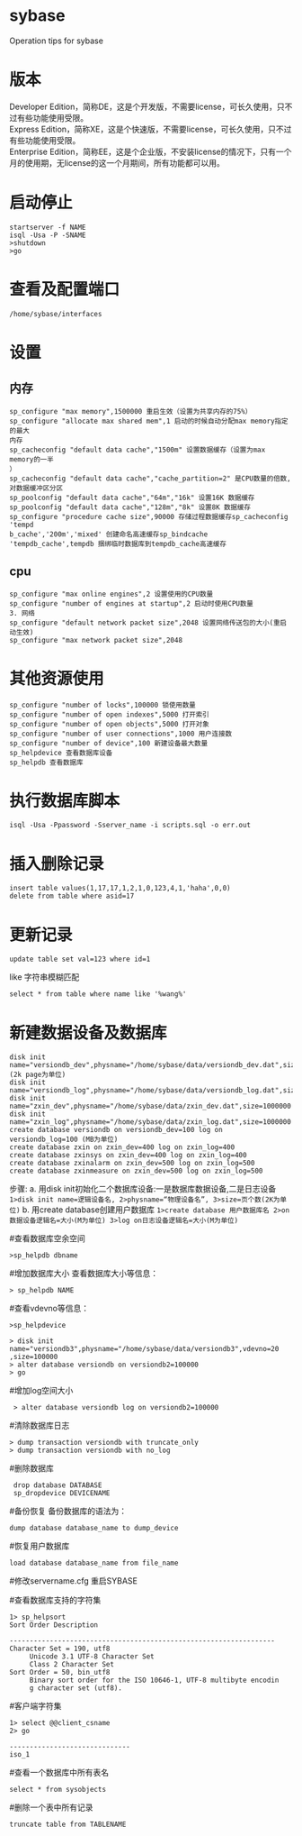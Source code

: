 sybase
===========================
Operation tips for sybase


# 版本
Developer  Edition，简称DE，这是个开发版，不需要license，可长久使用，只不过有些功能使用受限。  
Express     Edition，简称XE，这是个快速版，不需要license，可长久使用，只不过有些功能使用受限。  
Enterprise Edition，简称EE，这是个企业版，不安装license的情况下，只有一个月的使用期，无license的这一个月期间，所有功能都可以用。

# 启动停止
```
startserver -f NAME
isql -Usa -P -SNAME
>shutdown
>go
```

# 查看及配置端口
```
/home/sybase/interfaces
```

# 设置
## 内存
```
sp_configure "max memory",1500000 重启生效（设置为共享内存的75%）
sp_configure "allocate max shared mem",1 启动的时候自动分配max memory指定的最大
内存
sp_cacheconfig "default data cache","1500m" 设置数据缓存（设置为max memory的一半
）
sp_cacheconfig "default data cache","cache_partition=2" 是CPU数量的倍数,对数据缓冲区分区
sp_poolconfig "default data cache","64m","16k" 设置16K 数据缓存
sp_poolconfig "default data cache","128m","8k" 设置8K 数据缓存
sp_configure "procedure cache size",90000 存储过程数据缓存sp_cacheconfig 'tempd
b_cache','200m','mixed' 创建命名高速缓存sp_bindcache 'tempdb_cache',tempdb 捆绑临时数据库到tempdb_cache高速缓存
```
## cpu
```
sp_configure "max online engines",2 设置使用的CPU数量
sp_configure "number of engines at startup",2 启动时使用CPU数量
3. 网络
sp_configure "default network packet size",2048 设置网络传送包的大小(重启动生效)
sp_configure "max network packet size",2048
```

# 其他资源使用
```
sp_configure "number of locks",100000 锁使用数量
sp_configure "number of open indexes",5000 打开索引
sp_configure "number of open objects",5000 打开对象
sp_configure "number of user connections",1000 用户连接数
sp_configure "number of device",100 新建设备最大数量
sp_helpdevice 查看数据库设备
sp_helpdb 查看数据库
```

# 执行数据库脚本
```
isql -Usa -Ppassword -Sserver_name -i scripts.sql -o err.out
```

# 插入删除记录
```
insert table values(1,17,17,1,2,1,0,123,4,1,'haha',0,0)
delete from table where asid=17
```

# 更新记录
```
update table set val=123 where id=1
```
like 字符串模糊匹配
```
select * from table where name like '%wang%'
```

# 新建数据设备及数据库
```
disk init name="versiondb_dev",physname="/home/sybase/data/versiondb_dev.dat",size=50000 (2k page为单位)
disk init name="versiondb_log",physname="/home/sybase/data/versiondb_log.dat",size=50000
disk init name="zxin_dev",physname="/home/sybase/data/zxin_dev.dat",size=1000000
disk init name="zxin_log",physname="/home/sybase/data/zxin_log.dat",size=1000000
create database versiondb on versiondb_dev=100 log on versiondb_log=100 (MB为单位)
create database zxin on zxin_dev=400 log on zxin_log=400
create database zxinsys on zxin_dev=400 log on zxin_log=400
create database zxinalarm on zxin_dev=500 log on zxin_log=500
create database zxinmeasure on zxin_dev=500 log on zxin_log=500
```
步骤:
 a. 用disk init初始化二个数据库设备:一是数据库数据设备,二是日志设备
        ```
         1>disk init name=逻辑设备名,
         2>physname=“物理设备名”,
         3>size=页个数(2K为单位)
         ```
b.  用create database创建用户数据库
        ```
        1>create database 用户数据库名
        2>on 数据设备逻辑名=大小(M为单位)
        3>log on日志设备逻辑名=大小(M为单位)
        ```


#查看数据库空余空间
```
>sp_helpdb dbname
```

#增加数据库大小
查看数据库大小等信息： 
```
> sp_helpdb NAME
```

#查看vdevno等信息：
```
>sp_helpdevice

> disk init name="versiondb3",physname="/home/sybase/data/versiondb3",vdevno=20
,size=100000
> alter database versiondb on versiondb2=100000
> go
```

#增加log空间大小
```
 > alter database versiondb log on versiondb2=100000
```

#清除数据库日志
```
> dump transaction versiondb with truncate_only
> dump transaction versiondb with no_log
```

#删除数据库
```
 drop database DATABASE
 sp_dropdevice DEVICENAME
```

#备份恢复
备份数据库的语法为：
```
dump database database_name to dump_device
```

#恢复用户数据库
```
load database database_name from file_name
```

#修改servername.cfg
重启SYBASE

#查看数据库支持的字符集
```
1> sp_helpsort
Sort Order Description
                                                                   
------------------------------------------------------------------
Character Set = 190, utf8                                         
     Unicode 3.1 UTF-8 Character Set                               
     Class 2 Character Set                                         
Sort Order = 50, bin_utf8                                         
     Binary sort order for the ISO 10646-1, UTF-8 multibyte encodin
     g character set (utf8).
```

#客户端字符集
```
1> select @@client_csname
2> go
                               
------------------------------
iso_1                         
```

#查看一个数据库中所有表名
```
select * from sysobjects
```

#删除一个表中所有记录
```
truncate table from TABLENAME
```




